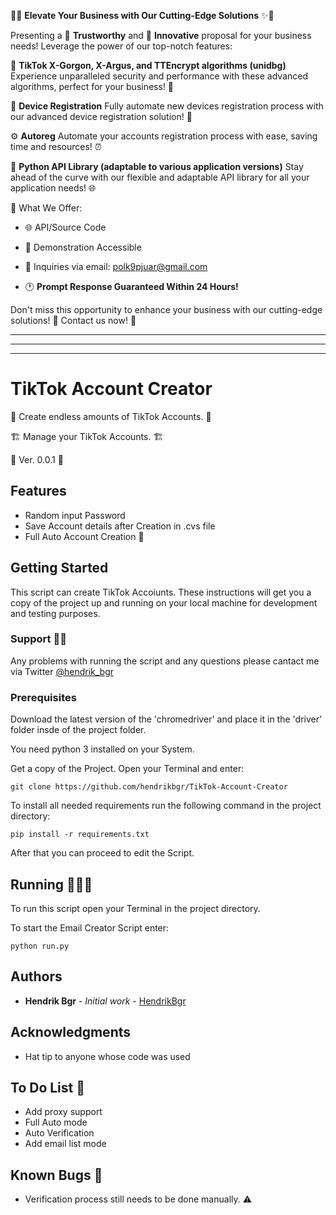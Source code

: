 🌟✨ **Elevate Your Business with Our Cutting-Edge Solutions** ✨🌟

Presenting a 🔐 **Trustworthy** and 🚀 **Innovative** proposal for your business needs! Leverage the power of our top-notch features:

🎯 **TikTok X-Gorgon, X-Argus, and TTEncrypt algorithms (unidbg)** Experience unparalleled security and performance with these advanced algorithms, perfect for your business! 💪

🤖 **Device Registration** Fully automate new devices registration process with our advanced device registration solution! 📱

⚙️ **Autoreg** Automate your accounts registration process with ease, saving time and resources! ⏰

🐍 **Python API Library (adaptable to various application versions)** Stay ahead of the curve with our flexible and adaptable API library for all your application needs! 🌐

💼 What We Offer:

- 🌐 API/Source Code

- 🎥 Demonstration Accessible

- 📧 Inquiries via email: polk9pjuar@gmail.com

- 🕐 **Prompt Response Guaranteed Within 24 Hours!**

Don't miss this opportunity to enhance your business with our cutting-edge solutions! 🌟 Contact us now! 📩

---

---

---







# TikTok Account Creator

🚀 Create endless amounts of TikTok Accounts. 🚀

🏗 Manage your TikTok Accounts. 🏗

📌 Ver. 0.0.1 📌

## Features

- Random input Password
- Save Account details after Creation in .cvs file
- Full Auto Account Creation 🤖

## Getting Started

This script can create TikTok Accoiunts.
These instructions will get you a copy of the project up and running on your local machine for development and testing purposes.

### Support 👨‍💻

Any problems with running the script and any questions please cantact me via Twitter [@hendrik_bgr](https://twitter.com/Hendrik_bgr)

### Prerequisites

Download the latest version of the 'chromedriver' and place it in the 'driver' folder insde of the project folder.

You need python 3 installed on your System.

Get a copy of the Project. Open your Terminal and enter:

```
git clone https://github.com/hendrikbgr/TikTok-Account-Creator
```

To install all needed requirements run the following command in the project directory:

```
pip install -r requirements.txt
```

After that you can proceed to edit the Script.

## Running 🏃🏽‍♂️

To run this script open your Terminal in the project directory.

To start the Email Creator Script enter:

```
python run.py
```

## Authors

- **Hendrik Bgr** - _Initial work_ - [HendrikBgr](https://github.com/hendrikbgr)

## Acknowledgments

- Hat tip to anyone whose code was used

## To Do List 📝

- Add proxy support
- Full Auto mode
- Auto Verification
- Add email list mode

## Known Bugs 🐛

- Verification process still needs to be done manually. ⚠️

